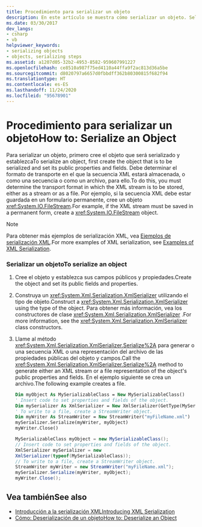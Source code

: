 ```yaml
---
title: Procedimiento para serializar un objeto
description: En este artículo se muestra cómo serializar un objeto. Seleccione un formato de transporte en el que se almacena la secuencia XML, ya sea como una secuencia o como un archivo.
ms.date: 03/30/2017
dev_langs:
- csharp
- vb
helpviewer_keywords:
- serializing objects
- objects, serializing steps
ms.assetid: a1207d05-32b2-4953-8582-959607991227
ms.openlocfilehash: ce8510a987f75ed4110a44ffa9f2ac813d36a5be
ms.sourcegitcommit: d8020797a6657d0fbbdff362b80300815f682f94
ms.translationtype: HT
ms.contentlocale: es-ES
ms.lasthandoff: 11/24/2020
ms.locfileid: "95678901"
---
```

# <a name="how-to-serialize-an-object"></a><span data-ttu-id="4fd87-104">Procedimiento para serializar un objeto</span><span class="sxs-lookup"><span data-stu-id="4fd87-104">How to: Serialize an Object</span></span>

<span data-ttu-id="4fd87-105">Para serializar un objeto, primero cree el objeto que será serializado y establezca</span><span class="sxs-lookup"><span data-stu-id="4fd87-105">To serialize an object, first create the object that is to be serialized and set its public properties and fields.</span></span> <span data-ttu-id="4fd87-106">Debe determinar el formato de transporte en el que la secuencia XML estará almacenada, o como una secuencia o como un archivo, para ello.</span><span class="sxs-lookup"><span data-stu-id="4fd87-106">To do this, you must determine the transport format in which the XML stream is to be stored, either as a stream or as a file.</span></span> <span data-ttu-id="4fd87-107">Por ejemplo, si la secuencia XML debe estar guardada en un formulario permanente, cree un objeto <xref:System.IO.FileStream>.</span><span class="sxs-lookup"><span data-stu-id="4fd87-107">For example, if the XML stream must be saved in a permanent form, create a <xref:System.IO.FileStream> object.</span></span>  
  
> [!NOTE]
> <span data-ttu-id="4fd87-108">Para obtener más ejemplos de serialización XML, vea [Ejemplos de serialización XML](examples-of-xml-serialization.md).</span><span class="sxs-lookup"><span data-stu-id="4fd87-108">For more examples of XML serialization, see [Examples of XML Serialization](examples-of-xml-serialization.md).</span></span>  
  
### <a name="to-serialize-an-object"></a><span data-ttu-id="4fd87-109">Serializar un objeto</span><span class="sxs-lookup"><span data-stu-id="4fd87-109">To serialize an object</span></span>  
  
1. <span data-ttu-id="4fd87-110">Cree el objeto y establezca sus campos públicos y propiedades.</span><span class="sxs-lookup"><span data-stu-id="4fd87-110">Create the object and set its public fields and properties.</span></span>  
  
2. <span data-ttu-id="4fd87-111">Construya un <xref:System.Xml.Serialization.XmlSerializer> utilizando el tipo de objeto.</span><span class="sxs-lookup"><span data-stu-id="4fd87-111">Construct a <xref:System.Xml.Serialization.XmlSerializer> using the type of the object.</span></span> <span data-ttu-id="4fd87-112">Para obtener más información, vea los constructores de clase <xref:System.Xml.Serialization.XmlSerializer> .</span><span class="sxs-lookup"><span data-stu-id="4fd87-112">For more information, see the <xref:System.Xml.Serialization.XmlSerializer> class constructors.</span></span>  
  
3. <span data-ttu-id="4fd87-113">Llame al método <xref:System.Xml.Serialization.XmlSerializer.Serialize%2A> para generar o una secuencia XML o una representación del archivo de las propiedades públicas del objeto y campos.</span><span class="sxs-lookup"><span data-stu-id="4fd87-113">Call the <xref:System.Xml.Serialization.XmlSerializer.Serialize%2A> method to generate either an XML stream or a file representation of the object's public properties and fields.</span></span> <span data-ttu-id="4fd87-114">En el ejemplo siguiente se crea un archivo.</span><span class="sxs-lookup"><span data-stu-id="4fd87-114">The following example creates a file.</span></span>  
  
    ```vb  
    Dim myObject As MySerializableClass = New MySerializableClass()  
    ' Insert code to set properties and fields of the object.  
    Dim mySerializer As XmlSerializer = New XmlSerializer(GetType(MySerializableClass))  
    ' To write to a file, create a StreamWriter object.  
    Dim myWriter As StreamWriter = New StreamWriter("myFileName.xml")  
    mySerializer.Serialize(myWriter, myObject)  
    myWriter.Close()  
    ```  
  
    ```csharp  
    MySerializableClass myObject = new MySerializableClass();  
    // Insert code to set properties and fields of the object.  
    XmlSerializer mySerializer = new
    XmlSerializer(typeof(MySerializableClass));  
    // To write to a file, create a StreamWriter object.  
    StreamWriter myWriter = new StreamWriter("myFileName.xml");  
    mySerializer.Serialize(myWriter, myObject);  
    myWriter.Close();  
    ```  
  
## <a name="see-also"></a><span data-ttu-id="4fd87-115">Vea también</span><span class="sxs-lookup"><span data-stu-id="4fd87-115">See also</span></span>

- [<span data-ttu-id="4fd87-116">Introducción a la serialización XML</span><span class="sxs-lookup"><span data-stu-id="4fd87-116">Introducing XML Serialization</span></span>](introducing-xml-serialization.md)
- [<span data-ttu-id="4fd87-117">Cómo: Deserialización de un objeto</span><span class="sxs-lookup"><span data-stu-id="4fd87-117">How to: Deserialize an Object</span></span>](how-to-deserialize-an-object.md)

